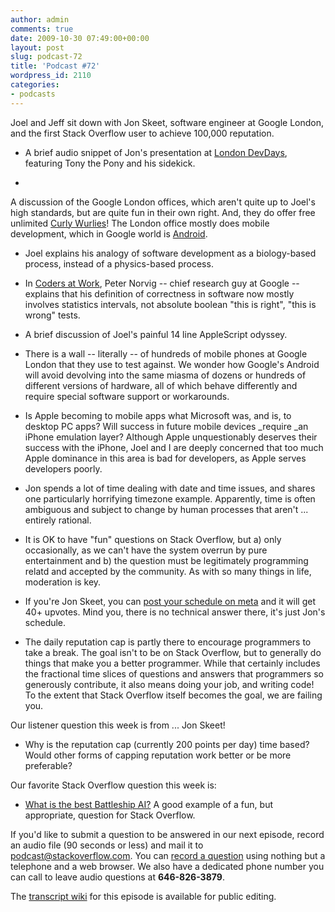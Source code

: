 ```yaml
---
author: admin
comments: true
date: 2009-10-30 07:49:00+00:00
layout: post
slug: podcast-72
title: 'Podcast #72'
wordpress_id: 2110
categories:
- podcasts
---
```


Joel and Jeff sit down with Jon Skeet, software engineer at Google London, and the first Stack Overflow user to achieve 100,000 reputation.






  * A brief audio snippet of Jon's presentation at [London DevDays](http://stackoverflow.carsonified.com/events/london/), featuring Tony the Pony and his sidekick.


  * 
A discussion of the Google London offices, which aren't quite up to Joel's high standards, but are quite fun in their own right. And, they do offer free unlimited [Curly Wurlies](http://en.wikipedia.org/wiki/Curly_Wurly)! The London office mostly does mobile development, which in Google world is [Android](http://code.google.com/android/).


  * Joel explains his analogy of software development as a biology-based process, instead of a physics-based process.


  * In [Coders at Work](http://www.amazon.com/dp/1430219483/?tag=codinghorror-20), Peter Norvig -- chief research guy at Google -- explains that his definition of correctness in software now mostly involves statistics intervals, not absolute boolean "this is right", "this is wrong" tests.


  * A brief discussion of Joel's painful 14 line AppleScript odyssey.


  * There is a wall -- literally -- of hundreds of mobile phones at Google London that they use to test against. We wonder how Google's Android will avoid devolving into the same miasma of dozens or hundreds of different versions of hardware, all of which behave differently and require special software support or workarounds.


  * Is Apple becoming to mobile apps what Microsoft was, and is, to desktop PC apps? Will success in future mobile devices _require _an iPhone emulation layer? Although Apple unquestionably deserves their success with the iPhone, Joel and I are deeply concerned that too much Apple dominance in this area is bad for developers, as Apple serves developers poorly.


  * Jon spends a lot of time dealing with date and time issues, and shares one particularly horrifying timezone example. Apparently, time is often ambiguous and subject to change by human processes that aren't ... entirely rational.


  * It is OK to have "fun" questions on Stack Overflow, but a) only occasionally, as we can't have the system overrun by pure entertainment and b) the question must be legitimately programming relatd and accepted by the community. As with so many things in life, moderation is key.  



  * If you're Jon Skeet, you can [post your schedule on meta](http://meta.stackoverflow.com/questions/555/why-does-jon-skeet-never-sleep/566#566) and it will get 40+ upvotes. Mind you, there is no technical answer there, it's just Jon's schedule.


  * The daily reputation cap is partly there to encourage programmers to take a break. The goal isn't to be on Stack Overflow, but to generally do things that make you a better programmer. While that certainly includes the fractional time slices of questions and answers that programmers so generously contribute, it also means doing your job, and writing code! To the extent that Stack Overflow itself becomes the goal, we are failing you.  





Our listener question this week is from ... Jon Skeet!






  * Why is the reputation cap (currently 200 points per day) time based? Would other forms of capping reputation work better or be more preferable?  





Our favorite Stack Overflow question this week is:






  * [What is the best Battleship AI?](http://stackoverflow.com/questions/1631414/what-is-the-best-battleship-ai) A good example of a fun, but appropriate, question for Stack Overflow.  






If you'd like to submit a question to be answered in our next episode, record an audio file (90 seconds or less) and mail it to [podcast@stackoverflow.com](mailto:podcast@stackoverflow.com). You can [record a question](http://blog.stackoverflow.com/index.php/2008/05/recording-podcast-questions-using-your-telephone/) using nothing but a telephone and a web browser. We also have a
dedicated phone number you can call to leave audio questions at **646-826-3879**.






The [transcript wiki](https://stackoverflow.fogbugz.com/default.asp?W29092) for this episode is available for public editing.

